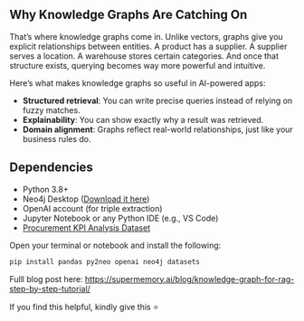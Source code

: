 ## Why Knowledge Graphs Are Catching On

That’s where knowledge graphs come in. Unlike vectors, graphs give you explicit relationships between entities. A product has a supplier. A supplier serves a location. A warehouse stores certain categories. And once that structure exists, querying becomes way more powerful and intuitive.

Here’s what makes knowledge graphs so useful in AI-powered apps:

- **Structured retrieval**: You can write precise queries instead of relying on fuzzy matches.
- **Explainability**: You can show exactly why a result was retrieved.
- **Domain alignment**: Graphs reflect real-world relationships, just like your business rules do.

## Dependencies

-   Python 3.8+
-   Neo4j Desktop ([Download it here](https://neo4j.com/download/))
-   OpenAI account (for triple extraction)
-   Jupyter Notebook or any Python IDE (e.g., VS Code)
-   [Procurement KPI Analysis Dataset](https://www.kaggle.com/datasets/shahriarkabir/procurement-kpi-analysis-dataset)
    
Open your terminal or notebook and install the following:

```python
pip install pandas py2neo openai neo4j datasets
```
Fulll blog post here: https://supermemory.ai/blog/knowledge-graph-for-rag-step-by-step-tutorial/

If you find this helpful, kindly give this ⭐
